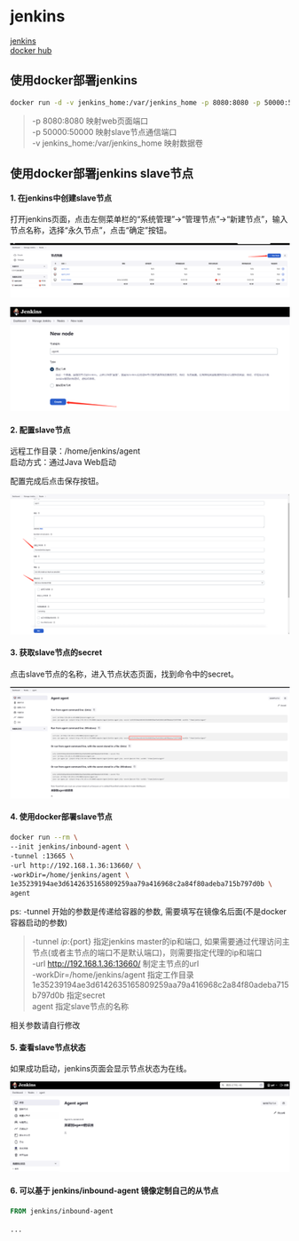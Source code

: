 # jenkins

[jenkins](https://www.jenkins.io/zh/)  
[docker hub](https://hub.docker.com/r/jenkins/jenkins)  

## 使用docker部署jenkins

``` sh
docker run -d -v jenkins_home:/var/jenkins_home -p 8080:8080 -p 50000:50000 --restart=on-failure jenkins/jenkins
```

> -p 8080:8080 映射web页面端口  
> -p 50000:50000 映射slave节点通信端口  
> -v jenkins_home:/var/jenkins_home 映射数据卷  

## 使用docker部署jenkins slave节点

#### 1. 在jenkins中创建slave节点

打开jenkins页面，点击左侧菜单栏的“系统管理”->“管理节点”->“新建节点”，输入节点名称，选择“永久节点”，点击“确定”按钮。

![](./1691420354065.png)

![](./1691420470786.png)

#### 2. 配置slave节点

远程工作目录：/home/jenkins/agent  
启动方式：通过Java Web启动  

配置完成后点击保存按钮。

![](./1691420581152.png)

#### 3. 获取slave节点的secret

点击slave节点的名称，进入节点状态页面，找到命令中的secret。

![](./1691420811688.png)

#### 4. 使用docker部署slave节点

``` sh
docker run --rm \
--init jenkins/inbound-agent \
-tunnel :13665 \
-url http://192.168.1.36:13660/ \
-workDir=/home/jenkins/agent \
1e35239194ae3d6142635165809259aa79a416968c2a84f80adeba715b797d0b \
agent
```

ps: -tunnel 开始的参数是传递给容器的参数, 需要填写在镜像名后面(不是docker 容器启动的参数)

> -tunnel ${ip}:${port} 指定jenkins master的ip和端口, 如果需要通过代理访问主节点(或者主节点的端口不是默认端口)，则需要指定代理的ip和端口  
> -url http://192.168.1.36:13660/ 制定主节点的url  
> -workDir=/home/jenkins/agent 指定工作目录  
> 1e35239194ae3d6142635165809259aa79a416968c2a84f80adeba715b797d0b 指定secret  
> agent 指定slave节点的名称  

相关参数请自行修改

#### 5. 查看slave节点状态

如果成功启动，jenkins页面会显示节点状态为在线。

![](./1691421551747.png)

#### 6. 可以基于 jenkins/inbound-agent 镜像定制自己的从节点

``` dockerfile
FROM jenkins/inbound-agent

...
```
